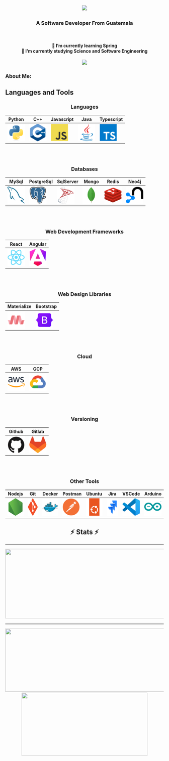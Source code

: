 <h1 align="center">
    <img src="https://readme-typing-svg.herokuapp.com/?font=Righteous&size=35&center=true&vCenter=true&width=500&height=70&duration=4000&lines=Hi+👋+I'm+Jorge+Castañeda" />
</h1>

<h3 align="center">A Software Developer From Guatemala </h3>

<br/>

<h4 align="center">

🌱 I’m currently learning **Spring** <br/>
🚀 I’m currently studying **Science and Software Engineering**

</h4>

<div align="center"> 
  <a href="mailto:jorgecas20000@gmail.com">
    <img src="https://img.shields.io/badge/Gmail-333333?style=for-the-badge&logo=gmail&logoColor=red" />
  </a>
</div>

### About Me:

## Languages and Tools

<div align="center">

### Languages

| Python | C++ | Javascript | Java | Typescript |  
|----------|----------|----------|-------|-------| 
| <img src="https://github.com/devicons/devicon/blob/master/icons/python/python-original.svg" title="Python"  alt="Python" width="55" height="55"/> | <img src="https://github.com/devicons/devicon/blob/master/icons/cplusplus/cplusplus-original.svg" title="C++"  alt="C++" width="55" height="55"/> | <img src="https://github.com/devicons/devicon/blob/master/icons/javascript/javascript-original.svg" title="JavaScript" alt="JavaScript" width="55" height="55"/> | <img src="https://github.com/devicons/devicon/blob/master/icons/java/java-original.svg" title="Java" alt="Java" width="55" height="55"/> | <img src="https://github.com/devicons/devicon/blob/master/icons/typescript/typescript-original.svg" title="typescript" alt="typescript" width="55" height="55"/> |

<br/>
<br/>

### Databases

| MySql | PostgreSql | SqlServer | Mongo | Redis | Neo4j |  
|----------|----------|----------|----------|----------|----------|  
| <img src="https://github.com/devicons/devicon/blob/master/icons/mysql/mysql-original.svg" title="mysql"  alt="mysql" width="55" height="55"/> | <img src="https://github.com/devicons/devicon/blob/master/icons/postgresql/postgresql-original.svg" title="postgres"  alt="postgres" width="55" height="55"/> | <img src="https://github.com/devicons/devicon/blob/master/icons/microsoftsqlserver/microsoftsqlserver-original.svg" title="sqlserver"  alt="sqlserver" width="55" height="55"/> | <img src="https://github.com/devicons/devicon/blob/master/icons/mongodb/mongodb-original.svg" title="mongo"  alt="mongo" width="55" height="55"/> | <img src="https://github.com/devicons/devicon/blob/master/icons/redis/redis-original.svg" title="redis"  alt="redis" width="55" height="55"/> | <img src="https://github.com/devicons/devicon/blob/master/icons/neo4j/neo4j-original.svg" title="neo4j"  alt="neo4j" width="55" height="55"/> |

<br/>
<br/>

### Web Development Frameworks

| React | Angular |  
|----------|----------|  
| <img src="https://github.com/devicons/devicon/blob/master/icons/react/react-original.svg" title="react"  alt="react" width="55" height="55"/> | <img src="https://github.com/devicons/devicon/blob/master/icons/angular/angular-original.svg" title="angular"  alt="angular" width="55" height="55"/> |

<br/>
<br/>

### Web Design Libraries

| Materialize | Bootstrap |  
|----------|----------|  
| <img src="https://github.com/devicons/devicon/blob/master/icons/materializecss/materializecss-original.svg" title="materialize"  alt="materialize" width="55" height="55"/> | <img src="https://github.com/devicons/devicon/blob/master/icons/bootstrap/bootstrap-original.svg" title="bootstrap"  alt="bootstrap" width="55" height="55"/> |

<br/>
<br/>

### Cloud

| AWS | GCP |  
|----------|----------|  
| <img src="https://github.com/devicons/devicon/blob/master/icons/amazonwebservices/amazonwebservices-original-wordmark.svg" title="aws"  alt="aws" width="55" height="55"/> | <img src="https://github.com/devicons/devicon/blob/master/icons/googlecloud/googlecloud-original.svg" title="gcp"  alt="gcp" width="55" height="55"/> |

<br/>
<br/>

### Versioning

| Github | Gitlab |  
|----------|----------|  
| <img src="https://github.com/devicons/devicon/blob/master/icons/github/github-original.svg" title="github"  alt="github" width="55" height="55"/> | <img src="https://github.com/devicons/devicon/blob/master/icons/gitlab/gitlab-original.svg" title="gitlab"  alt="gitlab" width="55" height="55"/> |

<br/>
<br/>

### Other Tools

| Nodejs | Git | Docker | Postman | Ubuntu | Jira | VSCode | Arduino |  
|----------|----------|----------|----------|----------|----------|----------|----------|  
| <img src="https://github.com/devicons/devicon/blob/master/icons/nodejs/nodejs-original.svg" title="nodejs"  alt="nodejs" width="55" height="55"/> | <img src="https://github.com/devicons/devicon/blob/master/icons/git/git-original.svg" title="git"  alt="git" width="55" height="55"/> | <img src="https://github.com/devicons/devicon/blob/master/icons/docker/docker-original.svg" title="docker"  alt="docker" width="55" height="55"/> | <img src="https://github.com/devicons/devicon/blob/master/icons/postman/postman-original.svg" title="postman"  alt="postman" width="55" height="55"/> | <img src="https://github.com/devicons/devicon/blob/master/icons/ubuntu/ubuntu-original.svg" title="ubuntu"  alt="ubuntu" width="55" height="55"/> | <img src="https://github.com/devicons/devicon/blob/master/icons/jira/jira-original.svg" title="jira"  alt="jira" width="55" height="55"/> | <img src="https://github.com/devicons/devicon/blob/master/icons/vscode/vscode-original.svg" title="vscode"  alt="vscode" width="55" height="55"/> | <img src="https://github.com/devicons/devicon/blob/master/icons/arduino/arduino-original.svg" title="arduino"  alt="arduino" width="55" height="55"/> |

</div>

<h2 align="center">⚡ Stats ⚡</h2>

---

<p align="center">
  <img width="800" height="220" src="https://streak-stats.demolab.com?user=doom-2099&theme=highcontrast&hide_border=true&border_radius=5&card_width=800">
</p>

---

<p align="center">
  <img width="600" height="200" src="https://github-readme-stats.vercel.app/api?username=doom-2099&show_icons=true&theme=vision-friendly-dark">
  <img width="400" height="200" src="https://github-readme-stats.vercel.app/api/top-langs/?username=doom-2099&size_weight=0.15&count_weight=0.5&layout=compact&theme=vision-friendly-dark">
</p>
